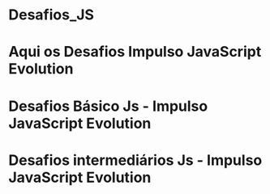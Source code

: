 # Desafios_JS
# Aqui os Desafios Impulso JavaScript Evolution
# Desafios Básico Js - Impulso JavaScript Evolution
# Desafios intermediários Js - Impulso JavaScript Evolution
